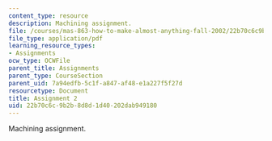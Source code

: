 ```yaml
---
content_type: resource
description: Machining assignment.
file: /courses/mas-863-how-to-make-almost-anything-fall-2002/22b70c6c9b2b8d8d1d40202dab949180_assignment2.pdf
file_type: application/pdf
learning_resource_types:
- Assignments
ocw_type: OCWFile
parent_title: Assignments
parent_type: CourseSection
parent_uid: 7a94edfb-5c1f-a847-af48-e1a227f5f27d
resourcetype: Document
title: Assignment 2
uid: 22b70c6c-9b2b-8d8d-1d40-202dab949180
---
```

Machining assignment.

